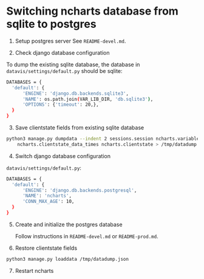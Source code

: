 # Switching ncharts database from sqlite to postgres

1. Setup postgres server
   See `README-devel.md`.

2. Check django database configuration

  To dump the existing sqlite database, the database in `datavis/settings/default.py` should be sqlite:

  ```sh
  DATABASES = {
    'default': {
        'ENGINE': 'django.db.backends.sqlite3',
        'NAME': os.path.join(VAR_LIB_DIR, 'db.sqlite3'),
        'OPTIONS': {'timeout': 20,},
    }
  }
```

3. Save clientstate fields from existing sqlite database

  ```sh
  python3 manage.py dumpdata --indent 2 sessions.session ncharts.variabletimes \
      ncharts.clientstate_data_times ncharts.clientstate > /tmp/datadump.json
```

4. Switch django database configuration

  `datavis/settings/default.py`:

  ```sh
  DATABASES = {
    'default': {
        'ENGINE': 'django.db.backends.postgresql',
        'NAME': 'ncharts',
        'CONN_MAX_AGE': 10,
    }
  }
```

5. Create and initialize the postgres database

   Follow instructions in `README-devel.md` or `README-prod.md`.

6. Restore clientstate fields

  ```sh
python3 manage.py loaddata /tmp/datadump.json
```

7. Restart ncharts

